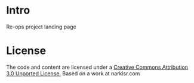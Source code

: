 # Intro
Re-ops project landing page


# License

The code and content are licensed under a [Creative Commons Attribution 3.0 Unported License.](https://creativecommons.org/licenses/by/3.0/) Based on a work at narkisr.com



